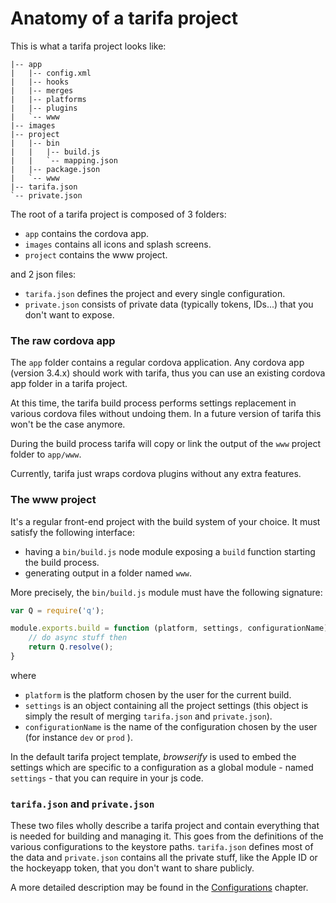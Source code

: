 # Anatomy of a tarifa project

This is what a tarifa project looks like:

```
|-- app
|   |-- config.xml
|   |-- hooks
|   |-- merges
|   |-- platforms
|   |-- plugins
|   `-- www
|-- images
|-- project
|   |-- bin
|   |   |-- build.js
|   |   `-- mapping.json
|   |-- package.json
|   `-- www
|-- tarifa.json
`-- private.json
```

The root of a tarifa project is composed of 3 folders:

* `app` contains the cordova app.
* `images` contains all icons and splash screens.
* `project` contains the www project.

and 2 json files:

* `tarifa.json` defines the project and every single configuration.
* `private.json` consists of private data (typically tokens, IDs...) that you
don't want to expose.

### The raw cordova app

The `app` folder contains a regular cordova application. Any cordova app (version 3.4.x)
should work with tarifa, thus you can use an existing cordova app folder in a
tarifa project.

At this time, the tarifa build process performs settings replacement in various
cordova files without undoing them. In a future version of tarifa this won't be
the case anymore.

During the build process tarifa will copy or link the output of the `www` project
folder to `app/www`.

Currently, tarifa just wraps cordova plugins without any extra features.

### The www project

It's a regular front-end project with the build system of your choice. It must
satisfy the following interface:

* having a `bin/build.js` node module exposing a `build` function starting the build process.
* generating output in a folder named `www`.

More precisely, the `bin/build.js` module must have the following signature:

``` javascript
var Q = require('q');

module.exports.build = function (platform, settings, configurationName) {
    // do async stuff then
    return Q.resolve();
}
```

 where

* `platform` is the platform chosen by the user for the current build.
* `settings` is an object containing all the project settings (this object is
  simply the result of merging `tarifa.json` and `private.json`).
* `configurationName` is the name of the configuration chosen by the user (for
  instance `dev` or `prod` ).

In the default tarifa project template, *browserify* is used to embed the settings
which are specific to a configuration as a global module - named `settings` - that
you can require in your js code.

### `tarifa.json` and `private.json`

These two files wholly describe a tarifa project and contain everything that is
needed for building and managing it. This goes from the definitions of the various
configurations to the keystore paths. `tarifa.json` defines most of the data and
`private.json` contains all the private stuff, like the Apple ID or the hockeyapp
token, that you don't want to share publicly.

A more detailed description may be found in the [Configurations](../configurations/index.md)
chapter.
